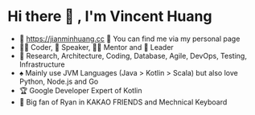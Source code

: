 # Hi there 👋 , I'm Vincent Huang
- 💎 https://jianminhuang.cc 🙋 You can find me via my personal page
- 👨‍💻 Coder, 🎤 Speaker, 👨‍🏫 Mentor and 🚀 Leader
- 🧰 Research, Architecture, Coding, Database, Agile, DevOps, Testing, Infrastructure
- ♠️ Mainly use JVM Languages (Java > Kotlin > Scala) but also love Python, Node.js and Go
- 🏆 Google Developer Expert of Kotlin
- 💞 Big fan of Ryan in KAKAO FRIENDS and Mechnical Keyboard 
